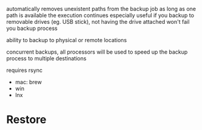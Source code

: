 automatically removes unexistent paths from the backup job
as long as one path is available the execution continues
especially useful if you backup to removable drives (eg. USB stick), not having the drive attached won't fail you backup process

ability to backup to physical or remote locations

concurrent backups, all processors will be used to speed up the backup process to multiple destinations

requires rsync
- mac: brew
- win
- lnx

# Restore
